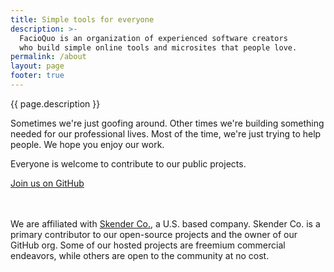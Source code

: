 ```yaml
---
title: Simple tools for everyone
description: >-
  FacioQuo is an organization of experienced software creators 
  who build simple online tools and microsites that people love.
permalink: /about
layout: page
footer: true
---
```


{{ page.description }}

Sometimes we're just goofing around.  Other times we're building something needed for our professional lives.  Most of the time, we're just trying to help people.  We hope you enjoy our work.

Everyone is welcome to contribute to our public projects.

<p style="margin-bottom:3rem;"><a button class="fq-button" href="https://github.com/facioquo">Join us on GitHub</a></p>

We are affiliated with [Skender Co.](https://skenderco.com), a U.S. based company.  Skender Co. is a primary contributor to our open-source projects and the owner of our GitHub org.  Some of our hosted projects are freemium commercial endeavors, while others are open to the community at no cost.
